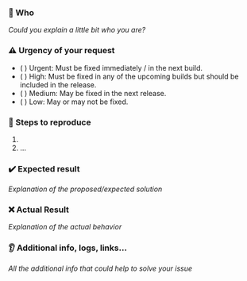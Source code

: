 ### :bust_in_silhouette: Who
_Could you explain a little bit who you are?_


### :warning: Urgency of your request

* ( ) Urgent: Must be fixed immediately / in the next build.
* ( ) High: Must be fixed in any of the upcoming builds but should be included in the release.
* ( ) Medium: May be fixed in the next release.
* ( ) Low: May or may not be fixed.

### :1234: Steps to reproduce
1.
2. ...

### :heavy_check_mark: Expected result
_Explanation of the proposed/expected solution_ 

### :x: Actual Result
_Explanation of the actual behavior_ 

### :ear: Additional info, logs, links...
_All the additional info that could help to solve your issue_ 
